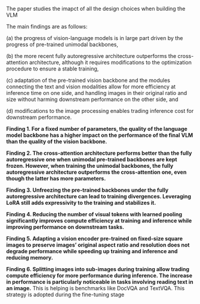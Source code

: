 
The paper studies the imapct of all the design choices when building the VLM

The main findings are as follows:

(a) the progress of vision-language models is in large part driven by the progress of pre-trained unimodal backbones, 

(b) the more recent fully autoregressive architecture outperforms the cross-attention architecture, although it requires modifications to the optimization procedure to ensure a stable training,

(c) adaptation of the pre-trained vision backbone and the modules connecting the text and vision modalities allow for more efficiency at inference time on one side, and handling images in their original ratio and size without harming downstream performance on the other side, and 

(d) modifications to the image processing enables trading inference cost for downstream performance.


**Finding 1. For a fixed number of parameters, the quality of the language model backbone has a higher impact on the performance of the final VLM than the quality of the vision backbone.**


**Finding 2. The cross-attention architecture performs better than the fully autoregressive one when unimodal pre-trained backbones are kept frozen. However, when training the unimodal backbones, the fully autoregressive architecture outperforms the cross-attention one, even though the latter has more parameters.**

**Finding 3. Unfreezing the pre-trained backbones under the fully autoregressive architecture can lead to training divergences. Leveraging LoRA still adds expressivity to the training and stabilizes it.**


**Finding 4. Reducing the number of visual tokens with learned pooling significantly improves compute efficiency at training and inference while improving performance on downstream tasks.**

**Finding 5. Adapting a vision encoder pre-trained on fixed-size square images to preserve images’ original aspect ratio and resolution does not degrade performance while speeding up training and inference and reducing memory.**

**Finding 6. Splitting images into sub-images during training allow trading compute efficiency for more performance during inference. The increase in performance is particularly noticeable in tasks involving reading text in an image.** This is helping is benchmarks like DocVQA and TextVQA. This strategy is adopted during the fine-tuning stage